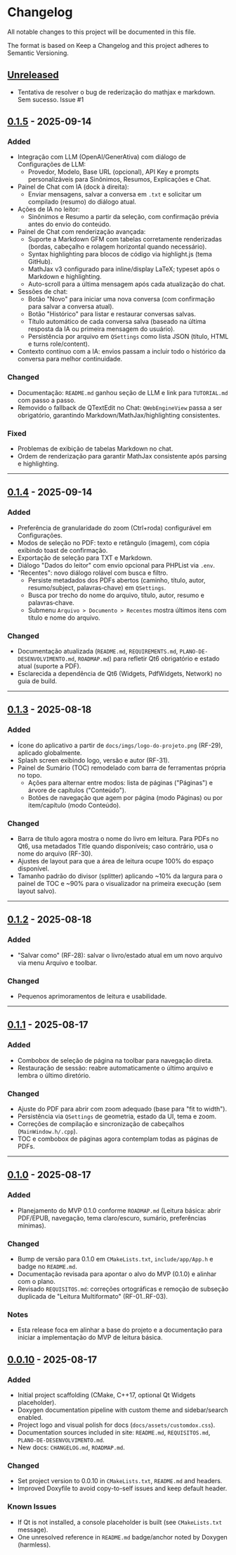 # Changelog

All notable changes to this project will be documented in this file.

The format is based on Keep a Changelog and this project adheres to Semantic Versioning.

## [Unreleased]
- Tentativa de resolver o bug de rederização do mathjax e markdown. Sem sucesso. Issue #1

## [0.1.5] - 2025-09-14

### Added
- Integração com LLM (OpenAI/GenerAtiva) com diálogo de Configurações de LLM:
  - Provedor, Modelo, Base URL (opcional), API Key e prompts personalizáveis para Sinônimos, Resumos, Explicações e Chat.
- Painel de Chat com IA (dock à direita):
  - Enviar mensagens, salvar a conversa em `.txt` e solicitar um compilado (resumo) do diálogo atual.
- Ações de IA no leitor:
  - Sinônimos e Resumo a partir da seleção, com confirmação prévia antes do envio do conteúdo.
- Painel de Chat com renderização avançada:
  - Suporte a Markdown GFM com tabelas corretamente renderizadas (bordas, cabeçalho e rolagem horizontal quando necessário).
  - Syntax highlighting para blocos de código via highlight.js (tema GitHub).
  - MathJax v3 configurado para inline/display LaTeX; typeset após o Markdown e highlighting.
  - Auto-scroll para a última mensagem após cada atualização do chat.
- Sessões de chat:
  - Botão "Novo" para iniciar uma nova conversa (com confirmação para salvar a conversa atual).
  - Botão "Histórico" para listar e restaurar conversas salvas.
  - Título automático de cada conversa salva (baseado na última resposta da IA ou primeira mensagem do usuário).
  - Persistência por arquivo em `QSettings` como lista JSON (título, HTML e turns role/content).
- Contexto contínuo com a IA: envios passam a incluir todo o histórico da conversa para melhor continuidade.

### Changed
- Documentação: `README.md` ganhou seção de LLM e link para `TUTORIAL.md` com passo a passo.
- Removido o fallback de QTextEdit no Chat: `QWebEngineView` passa a ser obrigatório, garantindo Markdown/MathJax/highlighting consistentes.

### Fixed
- Problemas de exibição de tabelas Markdown no chat.
- Ordem de renderização para garantir MathJax consistente após parsing e highlighting.


---

## [0.1.4] - 2025-09-14

### Added
- Preferência de granularidade do zoom (Ctrl+roda) configurável em Configurações.
- Modos de seleção no PDF: texto e retângulo (imagem), com cópia exibindo toast de confirmação.
- Exportação de seleção para TXT e Markdown.
- Diálogo "Dados do leitor" com envio opcional para PHPList via `.env`.
- "Recentes": novo diálogo rolável com busca e filtro.
  - Persiste metadados dos PDFs abertos (caminho, título, autor, resumo/subject, palavras‑chave) em `QSettings`.
  - Busca por trecho do nome do arquivo, título, autor, resumo e palavras‑chave.
  - Submenu `Arquivo > Documento > Recentes` mostra últimos itens com título e nome do arquivo.

### Changed
- Documentação atualizada (`README.md`, `REQUIREMENTS.md`, `PLANO-DE-DESENVOLVIMENTO.md`, `ROADMAP.md`) para refletir Qt6 obrigatório e estado atual (suporte a PDF).
- Esclarecida a dependência de Qt6 (Widgets, PdfWidgets, Network) no guia de build.

---

## [0.1.3] - 2025-08-18
### Added
- Ícone do aplicativo a partir de `docs/imgs/logo-do-projeto.png` (RF-29), aplicado globalmente.
- Splash screen exibindo logo, versão e autor (RF-31).
- Painel de Sumário (TOC) remodelado com barra de ferramentas própria no topo.
  - Ações para alternar entre modos: lista de páginas ("Páginas") e árvore de capítulos ("Conteúdo").
  - Botões de navegação que agem por página (modo Páginas) ou por item/capítulo (modo Conteúdo).

### Changed
- Barra de título agora mostra o nome do livro em leitura. Para PDFs no Qt6, usa metadados Title quando disponíveis; caso contrário, usa o nome do arquivo (RF-30).
- Ajustes de layout para que a área de leitura ocupe 100% do espaço disponível.
- Tamanho padrão do divisor (splitter) aplicando ~10% da largura para o painel de TOC e ~90% para o visualizador na primeira execução (sem layout salvo).

---

## [0.1.2] - 2025-08-18
### Added
- "Salvar como" (RF-28): salvar o livro/estado atual em um novo arquivo via menu Arquivo e toolbar.

### Changed
- Pequenos aprimoramentos de leitura e usabilidade.

---

## [0.1.1] - 2025-08-17
### Added
- Combobox de seleção de página na toolbar para navegação direta.
- Restauração de sessão: reabre automaticamente o último arquivo e lembra o último diretório.

### Changed
- Ajuste do PDF para abrir com zoom adequado (base para "fit to width").
- Persistência via `QSettings` de geometria, estado da UI, tema e zoom.
- Correções de compilação e sincronização de cabeçalhos (`MainWindow.h/.cpp`).
 - TOC e combobox de páginas agora contemplam todas as páginas de PDFs.

---

## [0.1.0] - 2025-08-17
### Added
- Planejamento do MVP 0.1.0 conforme `ROADMAP.md` (Leitura básica: abrir PDF/EPUB, navegação, tema claro/escuro, sumário, preferências mínimas).

### Changed
- Bump de versão para 0.1.0 em `CMakeLists.txt`, `include/app/App.h` e badge no `README.md`.
- Documentação revisada para apontar o alvo do MVP (0.1.0) e alinhar com o plano.
 - Revisado `REQUISITOS.md`: correções ortográficas e remoção de subseção duplicada de "Leitura Multiformato" (RF-01..RF-03).

### Notes
- Esta release foca em alinhar a base do projeto e a documentação para iniciar a implementação do MVP de leitura básica.

## [0.0.10] - 2025-08-17
### Added
- Initial project scaffolding (CMake, C++17, optional Qt Widgets placeholder).
- Doxygen documentation pipeline with custom theme and sidebar/search enabled.
- Project logo and visual polish for docs (`docs/assets/customdox.css`).
- Documentation sources included in site: `README.md`, `REQUISITOS.md`, `PLANO-DE-DESENVOLVIMENTO.md`.
- New docs: `CHANGELOG.md`, `ROADMAP.md`.

### Changed
- Set project version to 0.0.10 in `CMakeLists.txt`, `README.md` and headers.
- Improved Doxyfile to avoid copy-to-self issues and keep default header.

### Known Issues
- If Qt is not installed, a console placeholder is built (see `CMakeLists.txt` message).
- One unresolved reference in `README.md` badge/anchor noted by Doxygen (harmless).

[Unreleased]: https://github.com/RapportTecnologia/GenAi-E-Book-Reader/compare/v0.1.6...HEAD
[0.1.6]: https://github.com/RapportTecnologia/GenAi-E-Book-Reader/releases/tag/v0.1.6
[0.1.5]: https://github.com/RapportTecnologia/GenAi-E-Book-Reader/releases/tag/v0.1.5
[0.1.4]: https://github.com/RapportTecnologia/GenAi-E-Book-Reader/releases/tag/v0.1.4
[0.1.3]: https://github.com/RapportTecnologia/GenAi-E-Book-Reader/releases/tag/v0.1.3
[0.1.2]: https://github.com/RapportTecnologia/GenAi-E-Book-Reader/releases/tag/v0.1.2
[0.1.1]: https://github.com/RapportTecnologia/GenAi-E-Book-Reader/releases/tag/v0.1.1
[0.1.0]: https://github.com/RapportTecnologia/GenAi-E-Book-Reader/releases/tag/v0.1.0
[0.0.10]: https://github.com/RapportTecnologia/GenAi-E-Book-Reader/releases/tag/v0.0.10

